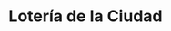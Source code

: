 ---
title: "Lotería de la Ciudad"
url: /ciudad-autonoma-de-buenos-aires/loteria-de-la-ciudad-avenida-la-plata-2/
shop: Lotterie
---